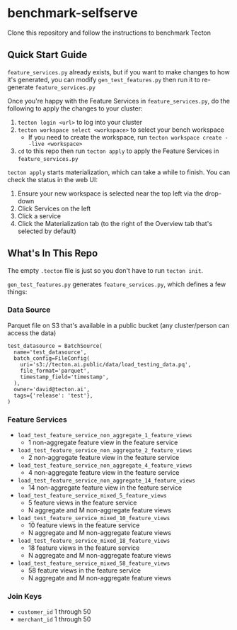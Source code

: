 # benchmark-selfserve
Clone this repository and follow the instructions to benchmark Tecton

## Quick Start Guide
`feature_services.py` already exists, but if you want to make changes to how it's generated,
you can modify `gen_test_features.py` then run it to re-generate `feature_services.py`

Once you're happy with the Feature Services in `feature_services.py`, do the following
to apply the changes to your cluster:
1. `tecton login <url>` to log into your cluster
2. `tecton workspace select <workspace>` to select your bench workspace
    - If you need to create the workspace, run `tecton workspace create --live <workspace>`
3. `cd` to this repo then run `tecton apply` to apply the Feature Services in `feature_services.py`

`tecton apply` starts materialization, which can take a while to finish. You can check the status in the web UI:
1. Ensure your new workspace is selected near the top left via the drop-down
2. Click Services on the left
3. Click a service
4. Click the Materialization tab (to the right of the Overview tab that's selected by default)

## What's In This Repo
The empty `.tecton` file is just so you don't have to run `tecton init`.

`gen_test_features.py` generates `feature_services.py`, which defines a few things:

### Data Source
Parquet file on S3 that's available in a public bucket (any cluster/person can access the data)
```
test_datasource = BatchSource(
  name='test_datasource',
  batch_config=FileConfig(
    uri='s3://tecton.ai.public/data/load_testing_data.pq',
    file_format='parquet',
    timestamp_field='timestamp',
  ),
  owner='david@tecton.ai',
  tags={'release': 'test'},
)
```

### Feature Services
- `load_test_feature_service_non_aggregate_1_feature_views`
    - 1 non-aggregate feature view in the feature service
- `load_test_feature_service_non_aggregate_2_feature_views`
    - 2 non-aggregate feature view in the feature service
- `load_test_feature_service_non_aggregate_4_feature_views`
    - 4 non-aggregate feature view in the feature service
- `load_test_feature_service_non_aggregate_14_feature_views`
    - 14 non-aggregate feature view in the feature service
- `load_test_feature_service_mixed_5_feature_views`
    - 5 feature views in the feature service
    - N aggregate and M non-aggregate feature views
- `load_test_feature_service_mixed_10_feature_views`
    - 10 feature views in the feature service
    - N aggregate and M non-aggregate feature views
- `load_test_feature_service_mixed_18_feature_views`
    - 18 feature views in the feature service
    - N aggregate and M non-aggregate feature views
- `load_test_feature_service_mixed_58_feature_views`
    - 58 feature views in the feature service
    - N aggregate and M non-aggregate feature views

### Join Keys
* `customer_id` 1 through 50
* `merchant_id` 1 through 50
